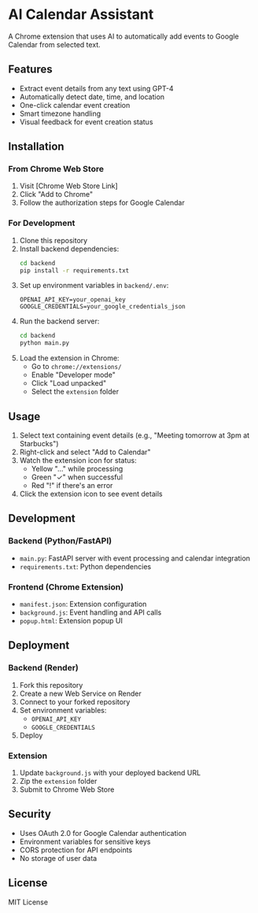 # AI Calendar Assistant

A Chrome extension that uses AI to automatically add events to Google Calendar from selected text.

## Features

- Extract event details from any text using GPT-4
- Automatically detect date, time, and location
- One-click calendar event creation
- Smart timezone handling
- Visual feedback for event creation status

## Installation

### From Chrome Web Store

1. Visit [Chrome Web Store Link]
2. Click "Add to Chrome"
3. Follow the authorization steps for Google Calendar

### For Development

1. Clone this repository
2. Install backend dependencies:
   ```bash
   cd backend
   pip install -r requirements.txt
   ```
3. Set up environment variables in `backend/.env`:
   ```
   OPENAI_API_KEY=your_openai_key
   GOOGLE_CREDENTIALS=your_google_credentials_json
   ```
4. Run the backend server:
   ```bash
   cd backend
   python main.py
   ```
5. Load the extension in Chrome:
   - Go to `chrome://extensions/`
   - Enable "Developer mode"
   - Click "Load unpacked"
   - Select the `extension` folder

## Usage

1. Select text containing event details (e.g., "Meeting tomorrow at 3pm at Starbucks")
2. Right-click and select "Add to Calendar"
3. Watch the extension icon for status:
   - Yellow "..." while processing
   - Green "✓" when successful
   - Red "!" if there's an error
4. Click the extension icon to see event details

## Development

### Backend (Python/FastAPI)

- `main.py`: FastAPI server with event processing and calendar integration
- `requirements.txt`: Python dependencies

### Frontend (Chrome Extension)

- `manifest.json`: Extension configuration
- `background.js`: Event handling and API calls
- `popup.html`: Extension popup UI

## Deployment

### Backend (Render)

1. Fork this repository
2. Create a new Web Service on Render
3. Connect to your forked repository
4. Set environment variables:
   - `OPENAI_API_KEY`
   - `GOOGLE_CREDENTIALS`
5. Deploy

### Extension

1. Update `background.js` with your deployed backend URL
2. Zip the `extension` folder
3. Submit to Chrome Web Store

## Security

- Uses OAuth 2.0 for Google Calendar authentication
- Environment variables for sensitive keys
- CORS protection for API endpoints
- No storage of user data

## License

MIT License
